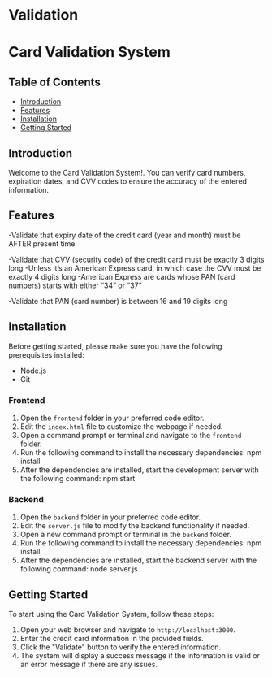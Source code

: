 # Validation
# Card Validation System

## Table of Contents
- [Introduction](#introduction)
- [Features](#features)
- [Installation](#installation)
- [Getting Started](#getting-started)

## Introduction
Welcome to the Card Validation System!. You can verify card numbers, expiration dates, and CVV codes to ensure the accuracy of the entered information.

## Features
-Validate that expiry date of the credit card (year and month) must be AFTER present time

-Validate that CVV (security code) of the credit card must be exactly 3 digits long
	-Unless it’s an American Express card, in which case the CVV must be exactly 4 digits long
	-American Express are cards whose PAN (card numbers) starts with either “34” or “37”

-Validate that PAN (card number) is between 16 and 19 digits long

## Installation
Before getting started, please make sure you have the following prerequisites installed:
- Node.js
- Git

### Frontend
1. Open the `frontend` folder in your preferred code editor.
2. Edit the `index.html` file to customize the webpage if needed.
3. Open a command prompt or terminal and navigate to the `frontend` folder.
4. Run the following command to install the necessary dependencies: npm install
5. After the dependencies are installed, start the development server with the following command: npm start

### Backend
1. Open the `backend` folder in your preferred code editor.
2. Edit the `server.js` file to modify the backend functionality if needed.
3. Open a new command prompt or terminal in the `backend` folder.
4. Run the following command to install the necessary dependencies: npm install
5. After the dependencies are installed, start the backend server with the following command: node server.js

## Getting Started
To start using the Card Validation System, follow these steps:
1. Open your web browser and navigate to `http://localhost:3000`.
2. Enter the credit card information in the provided fields.
3. Click the "Validate" button to verify the entered information.
4. The system will display a success message if the information is valid or an error message if there are any issues.


